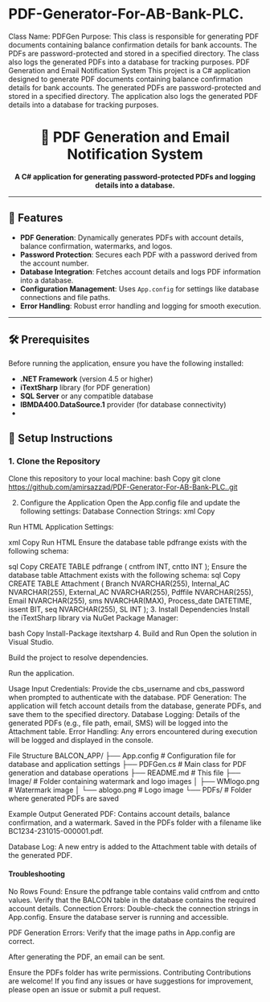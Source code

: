 # PDF-Generator-For-AB-Bank-PLC.
Class Name: PDFGen  Purpose: This class is responsible for generating PDF documents containing balance confirmation details for bank accounts. The PDFs are password-protected and stored in a specified directory. The class also logs the generated PDFs into a database for tracking purposes.
PDF Generation and Email Notification System
This project is a C# application designed to generate PDF documents containing balance confirmation details for bank accounts. The generated PDFs are password-protected and stored in a specified directory. The application also logs the generated PDF details into a database for tracking purposes.

<h1 align="center">📄 PDF Generation and Email Notification System</h1>

<p align="center">
  <strong>A C# application for generating password-protected PDFs and logging details into a database.</strong>
</p>

---

## 🚀 **Features**
- **PDF Generation**: Dynamically generates PDFs with account details, balance confirmation, watermarks, and logos.
- **Password Protection**: Secures each PDF with a password derived from the account number.
- **Database Integration**: Fetches account details and logs PDF information into a database.
- **Configuration Management**: Uses `App.config` for settings like database connections and file paths.
- **Error Handling**: Robust error handling and logging for smooth execution.

---

## 🛠️ **Prerequisites**
Before running the application, ensure you have the following installed:
- **.NET Framework** (version 4.5 or higher)
- **iTextSharp** library (for PDF generation)
- **SQL Server** or any compatible database
- **IBMDA400.DataSource.1** provider (for database connectivity)
- 

## 🚦 **Setup Instructions**

### 1. **Clone the Repository**
Clone this repository to your local machine:
bash
Copy
git clone https://github.com/amirsazzad/PDF-Generator-For-AB-Bank-PLC..git

2. Configure the Application
Open the App.config file and update the following settings:
Database Connection Strings:
xml
Copy
<connectionStrings>
  <add name="ConnectionString1" connectionString="Your_Database_Connection_String" />
</connectionStrings>
Run HTML
Application Settings:

xml
Copy
<appSettings>
  <add key="Type" value="Your_Account_Type" />
  <add key="Exclude" value="Excluded_Branches" />
  <add key="CBS" value="Your_CBS_Value" />
  <add key="Unit" value="Your_Unit_Value" />
  <add key="pathpdf" value="Path_To_Save_PDFs" />
  <add key="relativePath" value="Path_To_Watermark_Image" />
  <add key="imageWM_path" value="Path_To_Image_Folder" />
  <add key="relativeURL" value="Path_To_Logo_Image" />
  <add key="imageURL_path" value="Path_To_Logo_Folder" />
</appSettings>
Run HTML
Ensure the database table pdfrange exists with the following schema:

sql
Copy
CREATE TABLE pdfrange (
    cntfrom INT,
    cntto INT
);
Ensure the database table Attachment exists with the following schema:
sql
Copy
CREATE TABLE Attachment (
    Branch NVARCHAR(255),
    Internal_AC NVARCHAR(255),
    External_AC NVARCHAR(255),
    Pdffile NVARCHAR(255),
    Email NVARCHAR(255),
    sms NVARCHAR(MAX),
    Process_date DATETIME,
    issent BIT,
    seq NVARCHAR(255),
    SL INT
);
3. Install Dependencies
Install the iTextSharp library via NuGet Package Manager:

bash
Copy
Install-Package itextsharp
4. Build and Run
Open the solution in Visual Studio.

Build the project to resolve dependencies.

Run the application.

Usage
Input Credentials:
Provide the cbs_username and cbs_password when prompted to authenticate with the database.
PDF Generation:
The application will fetch account details from the database, generate PDFs, and save them to the specified directory.
Database Logging:
Details of the generated PDFs (e.g., file path, email, SMS) will be logged into the Attachment table.
Error Handling:
Any errors encountered during execution will be logged and displayed in the console.

File Structure
BALCON_APP/
├── App.config                # Configuration file for database and application settings
├── PDFGen.cs                 # Main class for PDF generation and database operations
├── README.md                 # This file
├── Image/                    # Folder containing watermark and logo images
│   ├── WMlogo.png            # Watermark image
│   └── ablogo.png            # Logo image
└── PDFs/                     # Folder where generated PDFs are saved

Example Output
Generated PDF:
Contains account details, balance confirmation, and a watermark.
Saved in the PDFs folder with a filename like BC1234-231015-000001.pdf.

Database Log:
A new entry is added to the Attachment table with details of the generated PDF.

<h4>Troubleshooting</h4>
No Rows Found:
Ensure the pdfrange table contains valid cntfrom and cntto values.
Verify that the BALCON table in the database contains the required account details.
Connection Errors:
Double-check the connection strings in App.config.
Ensure the database server is running and accessible.

PDF Generation Errors:
Verify that the image paths in App.config are correct.

After generating the PDF, an email can be sent.

Ensure the PDFs folder has write permissions.
Contributing
Contributions are welcome! If you find any issues or have suggestions for improvement, please open an issue or submit a pull request.
